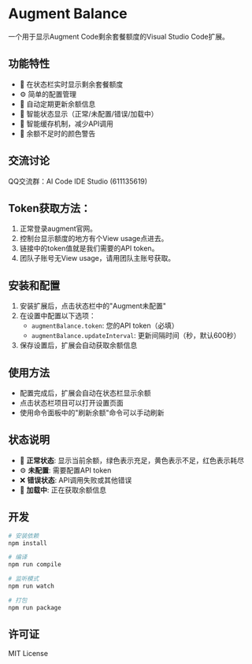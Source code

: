 # Augment Balance

一个用于显示Augment Code剩余套餐额度的Visual Studio Code扩展。

## 功能特性

- 🔋 在状态栏实时显示剩余套餐额度
- ⚙️ 简单的配置管理
- 🔄 自动定期更新余额信息
- 🎨 智能状态显示（正常/未配置/错误/加载中）
- 💾 智能缓存机制，减少API调用
- 🚨 余额不足时的颜色警告

## 交流讨论

QQ交流群：AI Code IDE Studio (611135619)

## Token获取方法：

1. 正常登录augment官网。
2. 控制台显示额度的地方有个View usage点进去。
3. 链接中的token值就是我们需要的API token。
4. 团队子账号无View usage，请用团队主账号获取。

## 安装和配置

1. 安装扩展后，点击状态栏中的"Augment未配置"
2. 在设置中配置以下选项：
   - `augmentBalance.token`: 您的API token（必填）
   - `augmentBalance.updateInterval`: 更新间隔时间（秒，默认600秒）
3. 保存设置后，扩展会自动获取余额信息

## 使用方法

- 配置完成后，扩展会自动在状态栏显示余额
- 点击状态栏项目可以打开设置页面
- 使用命令面板中的"刷新余额"命令可以手动刷新

## 状态说明

- 🔋 **正常状态**: 显示当前余额，绿色表示充足，黄色表示不足，红色表示耗尽
- ⚙️ **未配置**: 需要配置API token
- ❌ **错误状态**: API调用失败或其他错误
- 🔄 **加载中**: 正在获取余额信息

## 开发

```bash
# 安装依赖
npm install

# 编译
npm run compile

# 监听模式
npm run watch

# 打包
npm run package
```

## 许可证

MIT License
